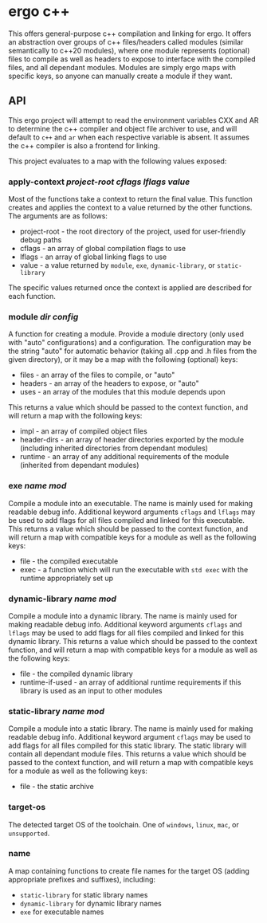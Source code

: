 # ergo c++

This offers general-purpose c++ compilation and linking for ergo. It offers an
abstraction over groups of c++ files/headers called modules (similar
semantically to c++20 modules), where one module represents (optional) files to
compile as well as headers to expose to interface with the compiled files, and
all dependant modules. Modules are simply ergo maps with specific keys, so
anyone can manually create a module if they want.

## API

This ergo project will attempt to read the environment variables CXX and AR to
determine the c++ compiler and object file archiver to use, and will default to
`c++` and `ar` when each respective variable is absent. It assumes the c++
compiler is also a frontend for linking.

This project evaluates to a map with the following values exposed:

### apply-context _project-root_ _cflags_ _lflags_ _value_
Most of the functions take a context to return the final value. This function
creates and applies the context to a value returned by the other functions. The
arguments are as follows:

* project-root - the root directory of the project, used for user-friendly debug
  paths
* cflags - an array of global compilation flags to use
* lflags - an array of global linking flags to use
* value - a value returned by `module`, `exe`, `dynamic-library`, or
  `static-library`

The specific values returned once the context is applied are described for each
function.

### module _dir_ _config_
A function for creating a module. Provide a module directory (only used with
"auto" configurations) and a configuration. The configuration may be the string
"auto" for automatic behavior (taking all .cpp and .h files from the given
directory), or it may be a map with the following (optional) keys:

* files - an array of the files to compile, or "auto"
* headers - an array of the headers to expose, or "auto"
* uses - an array of the modules that this module depends upon

This returns a value which should be passed to the context function, and will
return a map with the following keys:

* impl - an array of compiled object files
* header-dirs - an array of header directories exported by the module (including
  inherited directories from dependant modules)
* runtime - an array of any additional requirements of the module (inherited
  from dependant modules)


### exe _name_ _mod_
Compile a module into an executable. The name is mainly used for making readable
debug info. Additional keyword arguments `cflags` and `lflags` may be used to
add flags for all files compiled and linked for this executable. This returns a
value which should be passed to the context function, and will return a map with
compatible keys for a module as well as the following keys:

* file - the compiled executable
* exec - a function which will run the executable with `std exec` with the
  runtime appropriately set up


### dynamic-library _name_ _mod_
Compile a module into a dynamic library. The name is mainly used for making
readable debug info. Additional keyword arguments `cflags` and `lflags` may be
used to add flags for all files compiled and linked for this dynamic library.
This returns a value which should be passed to the context function, and will
return a map with compatible keys for a module as well as the following keys:

* file - the compiled dynamic library
* runtime-if-used - an array of additional runtime requirements if this library
  is used as an input to other modules


### static-library _name_ _mod_
Compile a module into a static library. The name is mainly used for making
readable debug info. Additional keyword argument `cflags` may be used to add
flags for all files compiled for this static library. The static library will
contain all dependant module files. This returns a value which should be passed
to the context function, and will return a map with compatible keys for a module
as well as the following keys:

* file - the static archive

### target-os
The detected target OS of the toolchain. One of `windows`, `linux`, `mac`, or
`unsupported`.

### name
A map containing functions to create file names for the target OS (adding
appropriate prefixes and suffixes), including:
* `static-library` for static library names
* `dynamic-library` for dynamic library names
* `exe` for executable names
